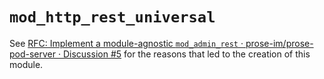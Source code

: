 # `mod_http_rest_universal`

See [RFC: Implement a module-agnostic `mod_admin_rest` · prose-im/prose-pod-server · Discussion #5][rfc]
for the reasons that led to the creation of this module.

[rfc]: https://github.com/prose-im/prose-pod-server/discussions/5 "RFC: Implement a module-agnostic `mod_admin_rest` · prose-im/prose-pod-server · Discussion #5"
